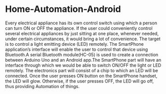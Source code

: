 # Home-Automation-Android

Every electrical appliance has its own control switch using which a person can turn ON or OFF the appliance. If the user could conveniently control several electrical appliances by just sitting at one place, whenever needed, under certain circumstances, it would bring a lot of convenience. The target is to control a light emitting device (LED) remotely. The SmartPhone application’s interface will enable the user to control that device using Bluetooth.A serial Bluetooth module(HC-05) is used to create a connection between Arduino Uno and an Android app.The SmartPhone part will have an interface through which we would be able to switch ON/OFF the light or LED remotely. The electronics part will consist of a chip to which an LED will be connected. Once the user presses ON button on the SmartPhone handset, the LED will glow. Otherwise, if the user presses OFF, the LED will go off, thus providing Automation of things.
